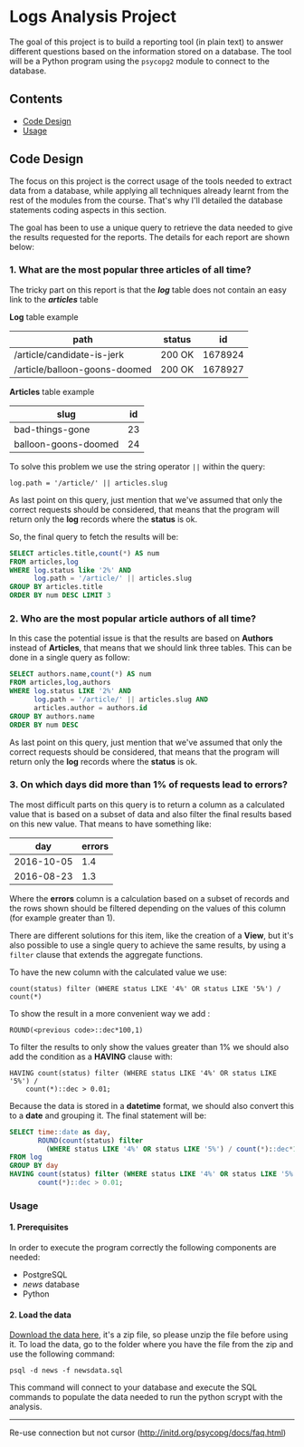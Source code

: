 # Logs Analysis Project

The goal of this project is to build a reporting tool (in plain text) to answer different questions based on the information stored on a database. The tool will be a Python program using the `psycopg2` module to connect to the database.

## Contents

- [Code Design](#code-design) 
- [Usage](#usage)

## Code Design

The focus on this project is the correct usage of the tools needed to extract data from a database, while applying all techniques already learnt from the rest of the modules from the course. That's why I'll detailed the database statements coding aspects in this section.

The goal has been to use a unique query to retrieve the data needed to give the results requested for the reports. The details for each report are shown below:

### 1. What are the most popular three articles of all time?
The tricky part on this report is that the ***log*** table does not contain an easy link to the ***articles*** table

**Log** table example

| path | status | id |
| ------------- | ------------- | ------------- |
| /article/candidate-is-jerk | 200 OK | 1678924 |
| /article/balloon-goons-doomed | 200 OK | 1678927 |


**Articles** table example

| slug | id |
| ------------- | ------------- |
| bad-things-gone | 23 |
| balloon-goons-doomed | 24 |

To solve this problem we use the string operator `||` within the query:

`log.path = '/article/' || articles.slug` 

As last point on this query, just mention that we've assumed that only the correct requests should be considered, that means that the program will return only the **log** records where the **status** is ok.

So, the final query to fetch the results will be:

```SQL
SELECT articles.title,count(*) AS num
FROM articles,log
WHERE log.status like '2%' AND
      log.path = '/article/' || articles.slug
GROUP BY articles.title
ORDER BY num DESC LIMIT 3
``` 

### 2. Who are the most popular article authors of all time?
In this case the potential issue is that the results are based on **Authors** instead of **Articles**, that means that we should link three tables. This can be done in a single query as follow:

```SQL
SELECT authors.name,count(*) AS num
FROM articles,log,authors
WHERE log.status LIKE '2%' AND
      log.path = '/article/' || articles.slug AND
      articles.author = authors.id
GROUP BY authors.name
ORDER BY num DESC
```

As last point on this query, just mention that we've assumed that only the correct requests should be considered, that means that the program will return only the **log** records where the **status** is ok.

### 3. On which days did more than 1% of requests lead to errors?
The most difficult parts on this query is to return a column as a calculated value that is based on a subset of data and also filter the final results based on this new value. That means to have something like:

| day | errors |
| ------------- | ------------- |
| 2016-10-05 | 1.4 |
| 2016-08-23 | 1.3 |

Where the **errors** column is a calculation based on a subset of records and the rows shown should be filtered depending on the values of this column (for example greater than 1).

There are different solutions for this item, like the creation of a **View**, but it's also possible to use a single query to achieve the same results, by using a `filter` clause that extends the aggregate functions.

To have the new column with the calculated value we use:
```
count(status) filter (WHERE status LIKE '4%' OR status LIKE '5%') / count(*)
```
To show the result in a more convenient way we add :
```
ROUND(<previous code>::dec*100,1) 
```
To filter the results to only show the values greater than 1% we should also add the condition as a **HAVING** clause with:
```
HAVING count(status) filter (WHERE status LIKE '4%' OR status LIKE '5%') / 
    count(*)::dec > 0.01;
```
Because the data is stored in a **datetime** format, we should also convert this to a **date** and grouping it. The final statement will be:
```SQL
SELECT time::date as day, 
       ROUND(count(status) filter
         (WHERE status LIKE '4%' OR status LIKE '5%') / count(*)::dec*100,1)
FROM log
GROUP BY day
HAVING count(status) filter (WHERE status LIKE '4%' OR status LIKE '5%') / 
       count(*)::dec > 0.01;
```

### Usage

#### 1. Prerequisites

In order to execute the program correctly the following components are needed:
- PostgreSQL
- *news* database
- Python

#### 2. Load the data

[Download the data here](https://www.dropbox.com/s/rhsf1vj1tsr2to8/newsdata.zip?dl=0), it's a zip file, so please unzip the file before using it.
To load the data, go to the folder where you have the file from the zip and use the following command:

`psql -d news -f newsdata.sql` 

This command will connect to your database and execute the SQL commands to populate the data needed to run the python scrypt with the analysis.


-----


Re-use connection but not cursor (http://initd.org/psycopg/docs/faq.html)